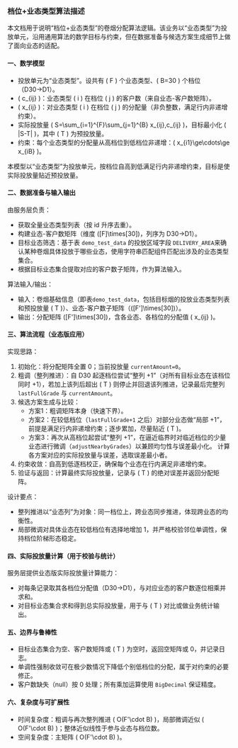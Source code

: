 ### 档位+业态类型算法描述

本文档用于说明“档位+业态类型”的卷烟分配算法逻辑。该业务以“业态类型”为投放单元，沿用通用算法的数学目标与约束，但在数据准备与候选方案生成细节上做了面向业态的适配。


#### 一、数学模型
- 投放单元为“业态类型”。设共有 \( F \) 个业态类型、\( B=30 \) 个档位（D30→D1）。
- \( c_{ij} \)：业态类型 \( i \) 在档位 \( j \) 的客户数（来自业态-客户数矩阵）。
- \( x_{ij} \)：对业态类型 \( i \) 在档位 \( j \) 的分配量（非负整数，满足行内非递增约束）。
- 实际投放量 \( S=\sum_{i=1}^{F}\sum_{j=1}^{B} x_{ij}\,c_{ij} \)，目标最小化 \( |S-T| \)，其中 \( T \) 为预投放量。
- 约束：每个业态类型的分配量从高档位到低档位非递增：\( x_{i1}\ge\cdots\ge x_{iB} \)。

本模型以“业态类型”为投放单元，按档位自高到低满足行内非递增约束，目标是使实际投放量贴近预投放量。

#### 二、数据准备与输入输出
由服务层负责：
- 获取全量业态类型列表（按 id 升序去重）。
- 构建业态-客户数矩阵（维度 \([F]\times[30]\)，列序为 D30→D1）。
- 目标业态筛选：基于表 `demo_test_data` 的投放区域字段 `DELIVERY_AREA`来确认某种卷烟具体投放于哪些业态，使用字符串匹配组件匹配出涉及的业态类型集合。
- 根据目标业态集合提取对应的客户数子矩阵，作为算法输入。

算法输入/输出：
- 输入：卷烟基础信息（即表`demo_test_data`，包括目标烟的投放业态类型列表和预投放量 \( T \)）、业态-客户数子矩阵（\([F']\times[30]\)）。
- 输出：分配矩阵 \([F']\times[30]\)，含各业态、各档位的分配值 \( x_{ij} \)。

#### 三、算法流程（业态版应用）
实现思路：
1) 初始化：将分配矩阵全置 0；当前投放量 `currentAmount=0`。
2) 粗调（整列推进）：自 D30 起逐档位尝试“整列 +1”（对所有目标业态在该档位同时 +1），若加上该列后超出 \( T \) 则停止并回退该列推进，记录最后完整列 `lastFullGrade` 与 `currentAmount`。
3) 候选方案生成与比较：
   - 方案1：粗调矩阵本身（快速下界）。
   - 方案2：在较低档位（`lastFullGrade+1` 之后）对部分业态做“局部 +1”，前提是满足行内非递增约束；逐步累加，尽量贴近 \( T \)。
   - 方案3：再次从高档位起尝试“整列 +1”，在逼近临界时对临近档位的少量业态进行微调（`adjustNearbyGrades`）以兼顾均匀性与误差最小化。
   计算各方案对应的实际投放量与误差，选取误差最小者。
4) 约束收敛：自高到低逐档校正，确保每个业态在行内满足非递增约束。
5) 验证与返回：计算最终实际投放量，记录与 \( T \) 的绝对误差并返回分配矩阵。

设计要点：
- 整列推进以“业态列”为对象：同一档位上，跨业态同步推进，体现跨业态的均衡性。
- 局部微调对具体业态在较低档位有选择地增加 1，并严格校验邻位单调性，保持档位阶梯形态稳定。

#### 四、实际投放量计算（用于校验与统计）
服务层提供业态版实际投放量计算能力：
- 对每条记录取其各档位分配值（D30→D1），与对应业态的客户数逐位相乘并求和。
- 对目标业态集合求和得到总实际投放量，用于与 \( T \) 对比或做业务统计输出。

#### 五、边界与鲁棒性
- 目标业态集合为空、客户数矩阵或 \( T \) 为空时，返回空矩阵或 0，并记录日志。
- 单调性强制收敛可在极少数情况下降低个别低档位的分配，属于对约束的必要修正。
- 客户数缺失（null）按 0 处理；所有乘加运算使用 `BigDecimal` 保证精度。

#### 六、复杂度与可扩展性
- 时间复杂度：粗调与再次整列推进 \( O(F'\cdot B) \)，局部微调近似 \( O(F'\cdot B) \)；整体近似线性于参与业态与档位数。
- 空间复杂度：主矩阵 \( O(F'\cdot B) \)。




